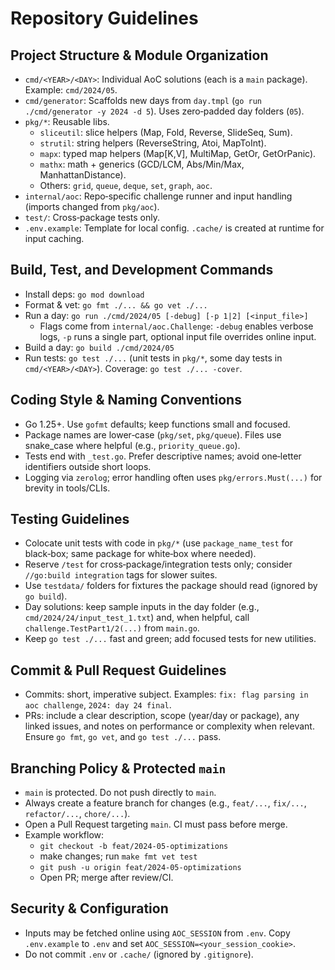 # Repository Guidelines

## Project Structure & Module Organization
- `cmd/<YEAR>/<DAY>`: Individual AoC solutions (each is a `main` package). Example: `cmd/2024/05`.
- `cmd/generator`: Scaffolds new days from `day.tmpl` (`go run ./cmd/generator -y 2024 -d 5`). Uses zero‑padded day folders (`05`).
- `pkg/*`: Reusable libs.
  - `sliceutil`: slice helpers (Map, Fold, Reverse, SlideSeq, Sum).
  - `strutil`: string helpers (ReverseString, Atoi, MapToInt).
  - `mapx`: typed map helpers (Map[K,V], MultiMap, GetOr, GetOrPanic).
  - `mathx`: math + generics (GCD/LCM, Abs/Min/Max, ManhattanDistance).
  - Others: `grid`, `queue`, `deque`, `set`, `graph`, `aoc`.
- `internal/aoc`: Repo‑specific challenge runner and input handling (imports changed from `pkg/aoc`).
- `test/`: Cross‑package tests only.
- `.env.example`: Template for local config. `.cache/` is created at runtime for input caching.

## Build, Test, and Development Commands
- Install deps: `go mod download`
- Format & vet: `go fmt ./... && go vet ./...`
- Run a day: `go run ./cmd/2024/05 [-debug] [-p 1|2] [<input_file>]`
  - Flags come from `internal/aoc.Challenge`: `-debug` enables verbose logs, `-p` runs a single part, optional input file overrides online input.
- Build a day: `go build ./cmd/2024/05`
- Run tests: `go test ./...` (unit tests in `pkg/*`, some day tests in `cmd/<YEAR>/<DAY>`). Coverage: `go test ./... -cover`.

## Coding Style & Naming Conventions
- Go 1.25+. Use `gofmt` defaults; keep functions small and focused.
- Package names are lower‑case (`pkg/set`, `pkg/queue`). Files use snake_case where helpful (e.g., `priority_queue.go`).
- Tests end with `_test.go`. Prefer descriptive names; avoid one‑letter identifiers outside short loops.
- Logging via `zerolog`; error handling often uses `pkg/errors.Must(...)` for brevity in tools/CLIs.

## Testing Guidelines
- Colocate unit tests with code in `pkg/*` (use `package_name_test` for black‑box; same package for white‑box where needed).
- Reserve `/test` for cross‑package/integration tests only; consider `//go:build integration` tags for slower suites.
- Use `testdata/` folders for fixtures the package should read (ignored by `go build`).
- Day solutions: keep sample inputs in the day folder (e.g., `cmd/2024/24/input_test_1.txt`) and, when helpful, call `challenge.TestPart1/2(...)` from `main.go`.
- Keep `go test ./...` fast and green; add focused tests for new utilities.

## Commit & Pull Request Guidelines
- Commits: short, imperative subject. Examples: `fix: flag parsing in aoc challenge`, `2024: day 24 final`.
- PRs: include a clear description, scope (year/day or package), any linked issues, and notes on performance or complexity when relevant. Ensure `go fmt`, `go vet`, and `go test ./...` pass.

## Branching Policy & Protected `main`
- `main` is protected. Do not push directly to `main`.
- Always create a feature branch for changes (e.g., `feat/...`, `fix/...`, `refactor/...`, `chore/...`).
- Open a Pull Request targeting `main`. CI must pass before merge.
- Example workflow:
  - `git checkout -b feat/2024-05-optimizations`
  - make changes; run `make fmt vet test`
  - `git push -u origin feat/2024-05-optimizations`
  - Open PR; merge after review/CI.

## Security & Configuration
- Inputs may be fetched online using `AOC_SESSION` from `.env`. Copy `.env.example` to `.env` and set `AOC_SESSION=<your_session_cookie>`.
- Do not commit `.env` or `.cache/` (ignored by `.gitignore`).
